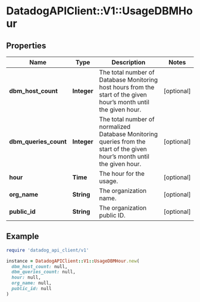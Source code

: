 # DatadogAPIClient::V1::UsageDBMHour

## Properties

| Name                  | Type        | Description                                                                                                               | Notes      |
| --------------------- | ----------- | ------------------------------------------------------------------------------------------------------------------------- | ---------- |
| **dbm_host_count**    | **Integer** | The total number of Database Monitoring host hours from the start of the given hour’s month until the given hour.         | [optional] |
| **dbm_queries_count** | **Integer** | The total number of normalized Database Monitoring queries from the start of the given hour’s month until the given hour. | [optional] |
| **hour**              | **Time**    | The hour for the usage.                                                                                                   | [optional] |
| **org_name**          | **String**  | The organization name.                                                                                                    | [optional] |
| **public_id**         | **String**  | The organization public ID.                                                                                               | [optional] |

## Example

```ruby
require 'datadog_api_client/v1'

instance = DatadogAPIClient::V1::UsageDBMHour.new(
  dbm_host_count: null,
  dbm_queries_count: null,
  hour: null,
  org_name: null,
  public_id: null
)
```
